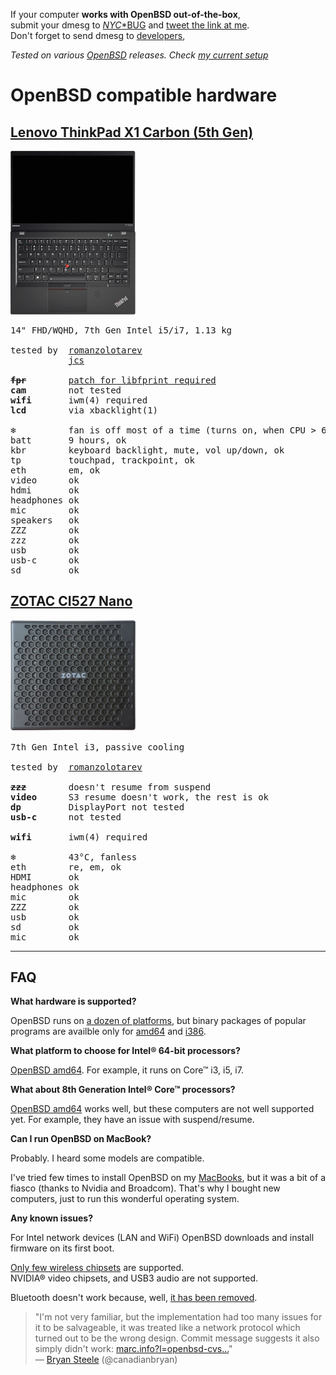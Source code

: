 If your computer **works with OpenBSD out-of-the-box**,<br>
submit your dmesg to [_NYC_*BUG](http://dmesgd.nycbug.org/index.cgi?do=submit) and
[tweet the link at me](https://mobile.twitter.com/romanzolotarev).<br>
Don't forget to send dmesg to [developers](https://www.openbsd.org/faq/faq4.html#SendDmesg),<br>

_Tested on various [OpenBSD](/openbsd/) releases. Check [my current setup](/setup.html)_

# OpenBSD compatible hardware

## [Lenovo ThinkPad X1 Carbon (5th Gen)](https://www.lenovo.com/us/en/laptops/thinkpad/thinkpad-x/ThinkPad-X1-Carbon-5th-Gen/p/22TP2TXX15G)

<img src="/hardware/lenovo-thinkpad-x1c5.png" style="width: 200px;">

<pre>
14" FHD/WQHD, 7th Gen Intel i5/i7, 1.13 kg

tested by  <a href="https://mobile.twitter.com/romanzolotarev/status/1019920973653569536">romanzolotarev</a>
           <a href="https://jcs.org/2017/09/01/thinkpad_x1c">jcs</a>

<b><s>fpr</s></b>        <a href="https://bsd.network/@kristapsdz/100391368292782019">patch for libfprint required</a>
<b>cam</b>        not tested
<b>wifi</b>       iwm(4) required
<b>lcd</b>        via xbacklight(1)

<b>&#x2744;</b>          fan is off most of a time (turns on, when CPU > 60&deg;C)
batt       9 hours, ok
kbr        keyboard backlight, mute, vol up/down, ok
tp         touchpad, trackpoint, ok
eth        em, ok
video      ok
hdmi       ok
headphones ok
mic        ok
speakers   ok
ZZZ        ok
zzz        ok
usb        ok
usb-c      ok
sd         ok
</pre>

## [ZOTAC CI527 Nano](https://www.zotac.com/us/product/mini_pcs/ci527-nano)

<pre>
<img src="/hardware/zotac-ci527nano.jpg" style="width: 200px;">

7th Gen Intel i3, passive cooling

tested by  <a href="https://mobile.twitter.com/romanzolotarev/status/909807608252551169">romanzolotarev</a>

<b><s>zzz</s></b>        doesn't resume from suspend
<b>video</b>      S3 resume doesn't work, the rest is ok
<b>dp</b>         DisplayPort not tested
<b>usb-c</b>      not tested

<b>wifi</b>       iwm(4) required

<b>&#x2744;</b>          43&deg;C, fanless
eth        re, em, ok
HDMI       ok
headphones ok
mic        ok
ZZZ        ok
usb        ok
sd         ok
mic        ok
</pre>

---

## FAQ

**What hardware is supported?**

OpenBSD runs on [a dozen of
platforms](https://www.openbsd.org/faq/faq1.html#Platforms), but
binary packages of popular programs are availble only for
[amd64](https://fastly.cdn.openbsd.org/pub/OpenBSD/snapshots/packages/amd64/)
and
[i386](https://fastly.cdn.openbsd.org/pub/OpenBSD/snapshots/packages/i386/).

**What platform to choose for Intel&reg; 64-bit processors?**

[OpenBSD amd64](https://www.openbsd.org/amd64.html). For example, it runs
on Core&trade; i3, i5, i7.

**What about 8th Generation Intel&reg; Core&trade; processors?**

[OpenBSD amd64](https://www.openbsd.org/amd64.html) works well, but
these computers are not well supported yet. For example, they have
an issue with suspend/resume.

**Can I run OpenBSD on MacBook?**

Probably. I heard some models are compatible.

I've tried few times to install OpenBSD on my [MacBooks](/macbook/),
but it was a bit of a fiasco (thanks to Nvidia and Broadcom). That's
why I bought new computers, just to run this wonderful operating
system.

**Any known issues?**

For Intel network devices (LAN and WiFi) OpenBSD downloads and
install firmware on its first boot.

[Only few wireless
chipsets](https://man.openbsd.org/?query=wireless&apropos=1) are
supported.<br> NVIDIA&reg; video chipsets, and USB3 audio are not
supported.

Bluetooth doesn't work because, well, [it has been
removed](https://marc.info/?l=openbsd-cvs&m=140511572108715&w=2).

> "I'm not very familiar, but the implementation had too many issues
for it to be salvageable, it was treated like a network protocol
which turned out to be the wrong design. Commit message suggests
it also simply didn't work: <a
href="https://marc.info/?l=openbsd-cvs&m=140511572108715&w=2">marc.info?l=openbsd-cvs...</a>"<br>&mdash;
[Bryan Steele](https://mobile.twitter.com/canadianbryan/status/984782198887911425 "13 Apr 2018")
(@canadianbryan)
